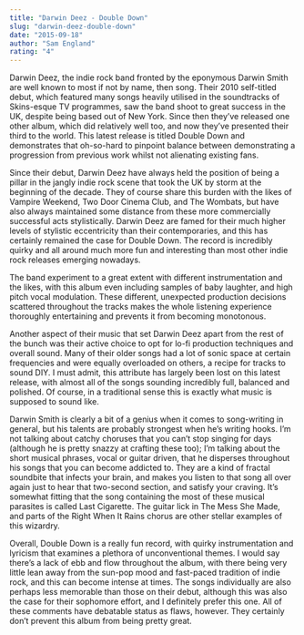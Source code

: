 ```yaml
---
title: "Darwin Deez - Double Down"
slug: "darwin-deez-double-down"
date: "2015-09-18"
author: "Sam England"
rating: "4"
---
```


Darwin Deez, the indie rock band fronted by the eponymous Darwin Smith are well known to most if not by name, then song. Their 2010 self-titled debut, which featured many songs heavily utilised in the soundtracks of Skins-esque TV programmes, saw the band shoot to great success in the UK, despite being based out of New York. Since then they’ve released one other album, which did relatively well too, and now they’ve presented their third to the world. This latest release is titled Double Down and demonstrates that oh-so-hard to pinpoint balance between demonstrating a progression from previous work whilst not alienating existing fans.

Since their debut, Darwin Deez have always held the position of being a pillar in the jangly indie rock scene that took the UK by storm at the beginning of the decade. They of course share this burden with the likes of Vampire Weekend, Two Door Cinema Club, and The Wombats, but have also always maintained some distance from these more commercially successful acts stylistically. Darwin Deez are famed for their much higher levels of stylistic eccentricity than their contemporaries, and this has certainly remained the case for Double Down. The record is incredibly quirky and all around much more fun and interesting than most other indie rock releases emerging nowadays.

The band experiment to a great extent with different instrumentation and the likes, with this album even including samples of baby laughter, and high pitch vocal modulation. These different, unexpected production decisions scattered throughout the tracks makes the whole listening experience thoroughly entertaining and prevents it from becoming monotonous.

Another aspect of their music that set Darwin Deez apart from the rest of the bunch was their active choice to opt for lo-fi production techniques and overall sound. Many of their older songs had a lot of sonic space at certain frequencies and were equally overloaded on others, a recipe for tracks to sound DIY. I must admit, this attribute has largely been lost on this latest release, with almost all of the songs sounding incredibly full, balanced and polished. Of course, in a traditional sense this is exactly what music is supposed to sound like.

Darwin Smith is clearly a bit of a genius when it comes to song-writing in general, but his talents are probably strongest when he’s writing hooks. I’m not talking about catchy choruses that you can’t stop singing for days (although he is pretty snazzy at crafting these too); I’m talking about the short musical phrases, vocal or guitar driven, that he disperses throughout his songs that you can become addicted to. They are a kind of fractal soundbite that infects your brain, and makes you listen to that song all over again just to hear that two-second section, and satisfy your craving. It’s somewhat fitting that the song containing the most of these musical parasites is called Last Cigarette. The guitar lick in The Mess She Made, and parts of the Right When It Rains chorus are other stellar examples of this wizardry.

Overall, Double Down is a really fun record, with quirky instrumentation and lyricism that examines a plethora of unconventional themes. I would say there’s a lack of ebb and flow throughout the album, with there being very little lean away from the sun-pop mood and fast-paced tradition of indie rock, and this can become intense at times. The songs individually are also perhaps less memorable than those on their debut, although this was also the case for their sophomore effort, and I definitely prefer this one. All of these comments have debatable status as flaws, however. They certainly don’t prevent this album from being pretty great.
